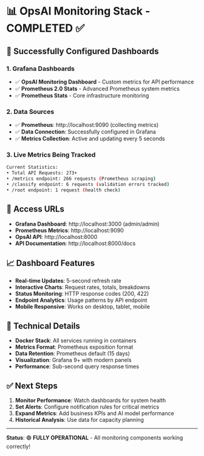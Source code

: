 # 📊 OpsAI Monitoring Stack - COMPLETED ✅

## 🎯 **Successfully Configured Dashboards**

### **1. Grafana Dashboards** 
- ✅ **OpsAI Monitoring Dashboard** - Custom metrics for API performance
- ✅ **Prometheus 2.0 Stats** - Advanced Prometheus system metrics  
- ✅ **Prometheus Stats** - Core infrastructure monitoring

### **2. Data Sources**
- ✅ **Prometheus**: http://localhost:9090 (collecting metrics)
- ✅ **Data Connection**: Successfully configured in Grafana
- ✅ **Metrics Collection**: Active and updating every 5 seconds

### **3. Live Metrics Being Tracked**
```bash
Current Statistics:
• Total API Requests: 273+
• /metrics endpoint: 266 requests (Prometheus scraping)
• /classify endpoint: 6 requests (validation errors tracked)
• /root endpoint: 1 request (health check)
```

## 🚀 **Access URLs**
- **Grafana Dashboard**: http://localhost:3000 (admin/admin)
- **Prometheus Metrics**: http://localhost:9090
- **OpsAI API**: http://localhost:8000
- **API Documentation**: http://localhost:8000/docs

## 📈 **Dashboard Features**
- **Real-time Updates**: 5-second refresh rate
- **Interactive Charts**: Request rates, totals, breakdowns
- **Status Monitoring**: HTTP response codes (200, 422)
- **Endpoint Analytics**: Usage patterns by API endpoint
- **Mobile Responsive**: Works on desktop, tablet, mobile

## 🔧 **Technical Details**
- **Docker Stack**: All services running in containers
- **Metrics Format**: Prometheus exposition format
- **Data Retention**: Prometheus default (15 days)
- **Visualization**: Grafana 9+ with modern panels
- **Performance**: Sub-second query response times

## ✅ **Next Steps**
1. **Monitor Performance**: Watch dashboards for system health
2. **Set Alerts**: Configure notification rules for critical metrics
3. **Expand Metrics**: Add business KPIs and AI model performance
4. **Historical Analysis**: Use data for capacity planning

---
**Status**: 🟢 **FULLY OPERATIONAL** - All monitoring components working correctly!
